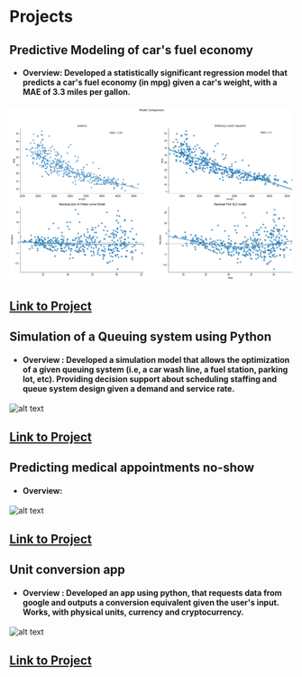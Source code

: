 # Projects
## Predictive Modeling of car's fuel economy
- #### Overview: Developed a statistically significant regression model that predicts a car's fuel economy (in mpg) given a car's weight, with a MAE of 3.3 miles per gallon.
![alt text](https://github.com/miguelrizzog96/Regression_Predictive_Model/blob/main/regression.png)
## [Link to Project](https://github.com/miguelrizzog96/Regression_Predictive_Model)
## Simulation of a Queuing system using Python
- #### Overview :  Developed a simulation model that allows the optimization of a given queuing system (i.e, a car wash line, a fuel station, parking lot, etc). Providing decision support about scheduling staffing and queue system design given a demand and service rate.
![alt text](https://user-images.githubusercontent.com/69512046/94444662-8c808880-0174-11eb-8706-e05c9b4b7eed.JPG)
## [Link to Project](https://github.com/miguelrizzog96/Queue_Simulation_Python)
## Predicting medical appointments no-show
- #### Overview: 
![alt text](image.jpg)
## [Link to Project](https://github.com/miguelrizzog96/Appointment_NoShow_classifier)
## Unit conversion app
- #### Overview : Developed an app using python, that requests data from google and outputs a conversion equivalent given the user's input. Works, with physical units, currency and cryptocurrency.
![alt text](https://user-images.githubusercontent.com/69512046/99093977-94bc4800-25a9-11eb-84ab-df4a47409014.JPG)
## [Link to Project](https://github.com/miguelrizzog96/Unit_Converter)
